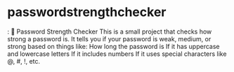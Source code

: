 # passwordstrengthchecker
:  🔐 Password Strength Checker This is a small project that checks how strong a password is. It tells you if your password is weak, medium, or strong based on things like:  How long the password is  If it has uppercase and lowercase letters  If it includes numbers  If it uses special characters like @, #, !, etc.
